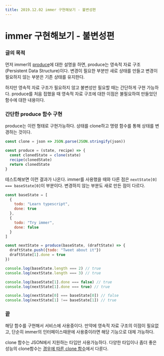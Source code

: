 ```yaml
---
title: 2019.12.02 immer 구현해보기 - 불변성편
---
```

# immer 구현해보기 - 불변성편
### 글의 목적
먼저 immer의 [produce](https://immerjs.github.io/immer/docs/produce)에 대한 설명을 하면, produce는 영속적 자료 구조(Persistent Data Structure)이다. 변경이 필요한 부분만 새로 상태를 만들고 변경이 필요하지 않는 부분은 기존 상태를 유지한다.

하지만 영속적 자료 구조가 필요하지 않고 불변성만 필요할 때는 간단하게 구현 가능하다. produce를 처음 접했을 때 영속적 자료 구조에 대한 이점은 불필요하여 만들었던 함수에 대한 내용이다.

### 간단한 produce 함수 구현
produce는 이런 형태로 구현가능하다. 상태를 clone하고 명령 함수를 통해 상태를 변경하는 것이다.
```js
const clone = json => JSON.parse(JSON.stringify(json))

const produce = (state, recipe) => {
  const clonedState = clone(state)
  recipe(clonedState)
  return clonedState
}
```

테스트해보면 이런 결과가 나온다. immer를 사용했을 때와 다른 점은 `nextState[0] === baseState[0]`이 부분이다. 변경하지 않는 부분도 새로 만든 점이 다르다.
```js
const baseState = [
  {
    todo: "Learn typescript",
    done: true
  },
  {
    todo: "Try immer",
    done: false
  }
]

const nextState = produce(baseState, (draftState) => {
  draftState.push({todo: "Tweet about it"})
  draftState[1].done = true
})

console.log(baseState.length === 2) // true
console.log(nextState.length === 3) // true

console.log(baseState[1].done === false) // true
console.log(nextState[1].done === true) // true

console.log(nextState[0] === baseState[0]) // false
console.log(nextState[1] !== baseState[1]) // true
```

### 끝
해당 함수를 구현해서 서비스에 사용중이다. 만약에 영속적 자료 구조의 이점이 필요없고, 단순히 immer의 인터페이스때문에 사용중이라면 해당 기능으로 대체 가능하다.

clone 함수는 JSON에서 지원하는 타입만 사용가능하다. 다양한 타입이나 좀더 좋은 성능의 clone함수는 [경우에 따른 clone 함수](/essay/clone-function.md)에서 다룬다.
